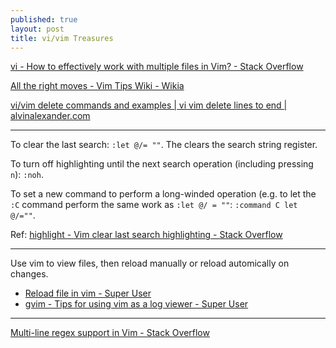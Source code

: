 ```yaml
---
published: true
layout: post
title: vi/vim Treasures
---
```

[vi - How to effectively work with multiple files in Vim? - Stack Overflow](http://stackoverflow.com/questions/53664/how-to-effectively-work-with-multiple-files-in-vim?rq=1)

[All the right moves - Vim Tips Wiki - Wikia](http://vim.wikia.com/wiki/All_the_right_moves)

[vi/vim delete commands and examples | vi vim delete lines to end | alvinalexander.com](http://alvinalexander.com/linux/vi-vim-delete-line-commands-to-end)

---

To clear the last search: `:let @/= ""`. The clears the search string register.

To turn off highlighting until the next search operation (including pressing `n`): `:noh`.

To set a new command to perform a long-winded operation (e.g. to let the `:C` command perform the same work as `:let @/ = ""`: `:command C let @/=""`.

Ref: [highlight - Vim clear last search highlighting - Stack Overflow](http://stackoverflow.com/questions/657447/vim-clear-last-search-highlighting)

---

Use vim to view files, then reload manually or reload automically on changes.

* [Reload file in vim - Super User](http://superuser.com/questions/247083/reload-file-in-vim)
* [gvim - Tips for using vim as a log viewer - Super User](http://superuser.com/questions/147194/tips-for-using-vim-as-a-log-viewer)

---

[Multi-line regex support in Vim - Stack Overflow](http://stackoverflow.com/questions/784176/multi-line-regex-support-in-vim)
